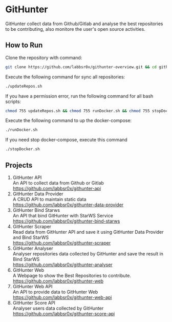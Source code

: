 # GitHunter

GitHunter collect data from Github/Gitlab and analyse the best repositories to be contributing, also monitore the user's open source activities.

## How to Run

Clone the repository with command:

```bash
git clone https://github.com/labbsr0x/githunter-overview.git && cd githunter-overview
```

Execute the following command for sync all repositories:

```bash
./updateRepos.sh
```

If you have a permission error, run the following command for all bash scripts:

```bash
chmod 755 updateRepos.sh && chmod 755 runDocker.sh && chmod 755 stopDocker.sh
```

Execute the following command to up the docker-compose:

```bash
./runDocker.sh
```

If you need stop docker-compose, execute this command

```bash
./stopDocker.sh
```

## Projects

1. GitHunter API  
   An API to collect data from Github or Gitlab  
   https://github.com/labbsr0x/githunter-api
2. GitHunter Data Provider  
   A CRUD API to maintain static data  
   https://github.com/labbsr0x/githunter-data-provider
3. GitHunter Bind Starws  
   An API that bind GitHunter with StarWS Service  
   https://github.com/labbsr0x/githunter-bind-starws
4. GitHunter Scraper  
   Read data from GitHunter API and save it using GitHunter Data Provider and Bind StarWS  
   https://github.com/labbsr0x/githunter-scraper
5. GitHunter Analyser  
   Analyser repositories data collected by GitHunter and save the result in Bind StarWS  
   https://github.com/labbsr0x/githunter-analyser
6. GitHunter Web  
   A Webpage to show the Best Repositories to contribute.  
   https://github.com/labbsr0x/githunter-web
7. GitHunter Web API  
   An API to provide data to GitHunter Web  
   https://github.com/labbsr0x/githunter-web-api
8. GitHunter Score API  
   Analyser users data collected by GitHunter  
   https://github.com/labbsr0x/githunter-score-api
